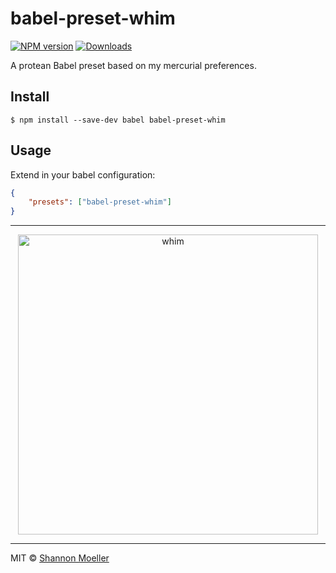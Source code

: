 # babel-preset-whim

[![NPM version][npm-img]][npm-url] [![Downloads][downloads-img]][npm-url]

A protean Babel preset based on my mercurial preferences.

## Install

```
$ npm install --save-dev babel babel-preset-whim
```

## Usage

Extend in your babel configuration:

```json
{
    "presets": ["babel-preset-whim"]
}
```

----

<p align="center">
  <a href="https://github.com/shannonmoeller/whim#readme"><img src="https://cdn.rawgit.com/shannonmoeller/whim/27a17fd/media/logo.svg" alt="whim" width="480" /></a>
</p>

----

MIT © [Shannon Moeller](http://shannonmoeller.com)

[downloads-img]: http://img.shields.io/npm/dm/babel-preset-whim.svg?style=flat-square
[npm-img]:       http://img.shields.io/npm/v/babel-preset-whim.svg?style=flat-square
[npm-url]:       https://npmjs.org/package/babel-preset-whim
